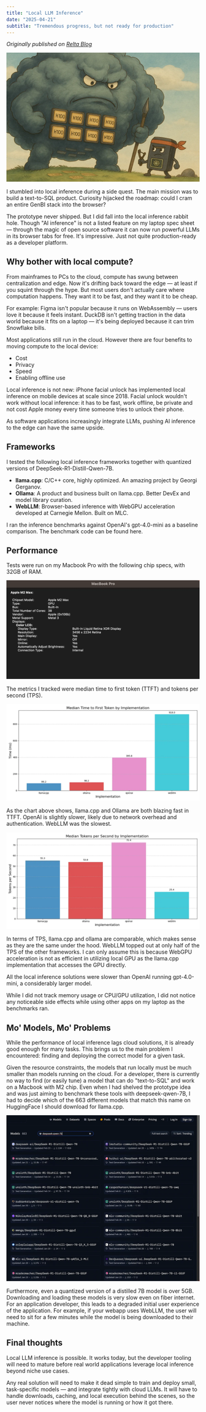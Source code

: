 ```yaml
---
title: "Local LLM Inference"
date: "2025-04-21"
subtitle: "Tremendous progress, but not ready for production"
---
```


*Originally published on [Relta Blog](https://medium.com/@aazo11/local-llm-inference-897a06cc17a2)*

![Local LLM Inference](main_image.webp)

I stumbled into local inference during a side quest. The main mission was to build a text-to-SQL product. Curiosity hijacked the roadmap: could I cram an entire GenBI stack into the browser?

The prototype never shipped. But I did fall into the local inference rabbit hole. Though "AI inference" is not a listed feature on my laptop spec sheet — through the magic of open source software it can now run powerful LLMs in its browser tabs for free. It's impressive. Just not quite production-ready as a developer platform.

## Why bother with local compute?

From mainframes to PCs to the cloud, compute has swung between centralization and edge. Now it's drifting back toward the edge — at least if you squint through the hype. But most users don't actually care where computation happens. They want it to be fast, and they want it to be cheap.

For example: Figma isn't popular because it runs on WebAssembly — users love it because it feels instant. DuckDB isn't getting traction in the data world because it fits on a laptop — it's being deployed because it can trim Snowflake bills.

Most applications still run in the cloud. However there are four benefits to moving compute to the local device:

- Cost
- Privacy  
- Speed
- Enabling offline use

Local inference is not new: iPhone facial unlock has implemented local inference on mobile devices at scale since 2018. Facial unlock wouldn't work without local inference: it has to be fast, work offline, be private and not cost Apple money every time someone tries to unlock their phone.

As software applications increasingly integrate LLMs, pushing AI inference to the edge can have the same upside.

## Frameworks

I tested the following local inference frameworks together with quantized versions of DeepSeek-R1-Distill-Qwen-7B.

- **llama.cpp**: C/C++ core, highly optimized. An amazing project by Georgi Gerganov.
- **Ollama**: A product and business built on llama.cpp. Better DevEx and model library curation.
- **WebLLM**: Browser-based inference with WebGPU acceleration developed at Carnegie Mellon. Built on MLC.

I ran the inference benchmarks against OpenAI's gpt-4.0-mini as a baseline comparison. The benchmark code can be found here.

## Performance

Tests were run on my Macbook Pro with the following chip specs, with 32GB of RAM.

![Laptop Specifications](laptopspec.webp)

The metrics I tracked were median time to first token (TTFT) and tokens per second (TPS).

![Median Time to First Token](median_ttft.webp)

As the chart above shows, llama.cpp and Ollama are both blazing fast in TTFT. OpenAI is slightly slower, likely due to network overhead and authentication. WebLLM was the slowest.

![Median Tokens Per Second](mediaum_tps.webp)

In terms of TPS, llama.cpp and ollama are comparable, which makes sense as they are the same under the hood. WebLLM topped out at only half of the TPS of the other frameworks. I can only assume this is because WebGPU acceleration is not as efficient in utilizing local GPU as the llama.cpp implementation that accesses the GPU directly.

All the local inference solutions were slower than OpenAI running gpt-4.0-mini, a considerably larger model.

While I did not track memory usage or CPU/GPU utilization, I did not notice any noticeable side effects while using other apps on my laptop as the benchmarks ran.

## Mo' Models, Mo' Problems

While the performance of local inference lags cloud solutions, it is already good enough for many tasks. This brings us to the main problem I encountered: finding and deploying the correct model for a given task.

Given the resource constraints, the models that run locally must be much smaller than models running on the cloud. For a developer, there is currently no way to find (or easily tune) a model that can do "text-to-SQL" and work on a Macbook with M2 chip. Even when I had shelved the prototype idea and was just aiming to benchmark these tools with deepseek-qwen-7B, I had to decide which of the 663 different models that match this name on HuggingFace I should download for llama.cpp.

![All Models on HuggingFace](all_models.webp)

Furthermore, even a quantized version of a distilled 7B model is over 5GB. Downloading and loading these models is very slow even on fiber internet. For an application developer, this leads to a degraded initial user experience of the application. For example, if your webapp uses WebLLM, the user will need to sit for a few minutes while the model is being downloaded to their machine.

## Final thoughts

Local LLM inference is possible. It works today, but the developer tooling will need to mature before real world applications leverage local inference beyond niche use cases.

Any real solution will need to make it dead simple to train and deploy small, task-specific models — and integrate tightly with cloud LLMs. It will have to handle downloads, caching, and local execution behind the scenes, so the user never notices where the model is running or how it got there.